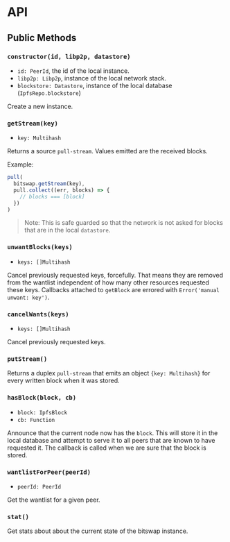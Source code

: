 # API

## Public Methods

### `constructor(id, libp2p, datastore)`

- `id: PeerId`, the id of the local instance.
- `libp2p: Libp2p`, instance of the local network stack.
- `blockstore: Datastore`, instance of the local database (`IpfsRepo.blockstore`)

Create a new instance.


### `getStream(key)`

- `key: Multihash`

Returns a source `pull-stream`. Values emitted are the received blocks.

Example:

```js
pull(
  bitswap.getStream(key),
  pull.collect((err, blocks) => {
    // blocks === [block]
  })
)
```

> Note: This is safe guarded so that the network is not asked
> for blocks that are in the local `datastore`.


### `unwantBlocks(keys)`

- `keys: []Multihash`

Cancel previously requested keys, forcefully. That means they are removed from the
wantlist independent of how many other resources requested these keys. Callbacks
attached to `getBlock` are errored with `Error('manual unwant: key')`.

### `cancelWants(keys)`

- `keys: []Multihash`

Cancel previously requested keys.

### `putStream()`

Returns a duplex `pull-stream` that emits an object `{key: Multihash}` for every written block when it was stored.

### `hasBlock(block, cb)`

- `block: IpfsBlock`
- `cb: Function`

Announce that the current node now has the `block`. This will store it
in the local database and attempt to serve it to all peers that are known
 to have requested it. The callback is called when we are sure that the block
 is stored.

### `wantlistForPeer(peerId)`

- `peerId: PeerId`

Get the wantlist for a given peer.

### `stat()`

Get stats about about the current state of the bitswap instance.
